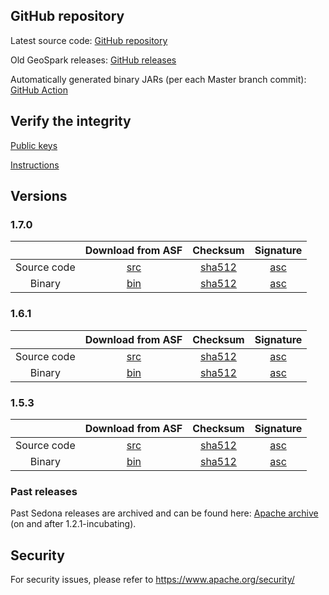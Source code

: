 ## GitHub repository

Latest source code: [GitHub repository](https://github.com/apache/sedona/)

Old GeoSpark releases: [GitHub releases](https://github.com/apache/sedona/releases)

Automatically generated binary JARs (per each Master branch commit): [GitHub Action](https://github.com/apache/sedona/actions/workflows/java.yml)

## Verify the integrity

[Public keys](https://downloads.apache.org/sedona/KEYS)

[Instructions](https://www.apache.org/info/verification.html)

## Versions

### 1.7.0

| |                                    Download from ASF                                     |                                         Checksum                                          |                                      Signature                                      |
|:-----------------:|:----------------------------------------------------------------------------------------:|:-----------------------------------------------------------------------------------------:|:-----------------------------------------------------------------------------------:|
|    Source code    | [src](https://www.apache.org/dyn/closer.lua/sedona/1.7.0/apache-sedona-1.7.0-src.tar.gz) | [sha512](https://downloads.apache.org/sedona/1.7.0/apache-sedona-1.7.0-src.tar.gz.sha512) | [asc](https://downloads.apache.org/sedona/1.7.0/apache-sedona-1.7.0-src.tar.gz.asc) |
|       Binary      | [bin](https://www.apache.org/dyn/closer.lua/sedona/1.7.0/apache-sedona-1.7.0-bin.tar.gz) | [sha512](https://downloads.apache.org/sedona/1.7.0/apache-sedona-1.7.0-bin.tar.gz.sha512) | [asc](https://downloads.apache.org/sedona/1.7.0/apache-sedona-1.7.0-bin.tar.gz.asc) |

### 1.6.1

| |                                    Download from ASF                                     |                                         Checksum                                          |                                      Signature                                      |
|:-----------------:|:----------------------------------------------------------------------------------------:|:-----------------------------------------------------------------------------------------:|:-----------------------------------------------------------------------------------:|
|    Source code    | [src](https://www.apache.org/dyn/closer.lua/sedona/1.6.1/apache-sedona-1.6.1-src.tar.gz) | [sha512](https://downloads.apache.org/sedona/1.6.1/apache-sedona-1.6.1-src.tar.gz.sha512) | [asc](https://downloads.apache.org/sedona/1.6.1/apache-sedona-1.6.1-src.tar.gz.asc) |
|       Binary      | [bin](https://www.apache.org/dyn/closer.lua/sedona/1.6.1/apache-sedona-1.6.1-bin.tar.gz) | [sha512](https://downloads.apache.org/sedona/1.6.1/apache-sedona-1.6.1-bin.tar.gz.sha512) | [asc](https://downloads.apache.org/sedona/1.6.1/apache-sedona-1.6.1-bin.tar.gz.asc) |

### 1.5.3

| |                                    Download from ASF                                     |                                         Checksum                                          |                                      Signature                                      |
|:-----------------:|:----------------------------------------------------------------------------------------:|:-----------------------------------------------------------------------------------------:|:-----------------------------------------------------------------------------------:|
|    Source code    | [src](https://www.apache.org/dyn/closer.lua/sedona/1.5.3/apache-sedona-1.5.3-src.tar.gz) | [sha512](https://downloads.apache.org/sedona/1.5.3/apache-sedona-1.5.3-src.tar.gz.sha512) | [asc](https://downloads.apache.org/sedona/1.5.3/apache-sedona-1.5.3-src.tar.gz.asc) |
|       Binary      | [bin](https://www.apache.org/dyn/closer.lua/sedona/1.5.3/apache-sedona-1.5.3-bin.tar.gz) | [sha512](https://downloads.apache.org/sedona/1.5.3/apache-sedona-1.5.3-bin.tar.gz.sha512) | [asc](https://downloads.apache.org/sedona/1.5.3/apache-sedona-1.5.3-bin.tar.gz.asc) |

### Past releases

Past Sedona releases are archived and can be found here: [Apache archive](https://archive.apache.org/dist/sedona/) (on and after 1.2.1-incubating).

## Security

For security issues, please refer to https://www.apache.org/security/
